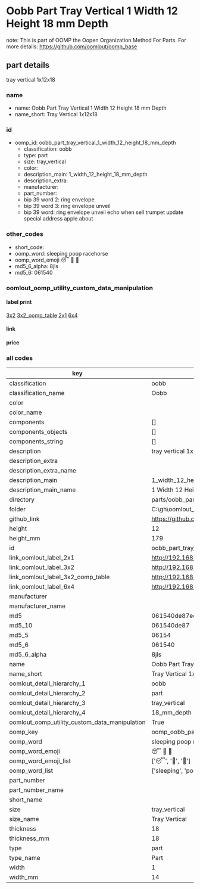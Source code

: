 # Oobb Part Tray Vertical 1 Width 12 Height 18 mm Depth  

note: This is part of OOMP the Oopen Organization Method For Parts. For more details: https://github.com/oomlout/oomp_base

##  part details
  



tray vertical 1x12x18



### name
* name: Oobb Part Tray Vertical 1 Width 12 Height 18 mm Depth
* name_short: Tray Vertical 1x12x18 
### id
* oomp_id: oobb_part_tray_vertical_1_width_12_height_18_mm_depth
  * classification: oobb
  * type: part
  * size: tray_vertical
  * color: 
  * description_main: 1_width_12_height_18_mm_depth
  * description_extra: 
  * manufacturer: 
  * part_number: 
  * bip 39 word 2: ring envelope
  * bip 39 word 3: ring envelope unveil
  * bip 39 word: ring envelope unveil echo when sell trumpet update special address apple about

### other_codes
* short_code: 
* oomp_word: sleeping poop racehorse
* oomp_word_emoji :sleeping: :poop: :racehorse:
* md5_6_alpha: 8jls
* md5_6: 061540






### oomlout_oomp_utility_custom_data_manipulation
#### label print
[3x2](http://192.168.1.245:1112/?label=oomp%208jls)
[3x2_oomp_table](http://192.168.1.108:1112/?label=oomp%208jls)
[2x1](http://192.168.1.242:1112/?label=oomp%208jls)
[6x4](http://192.168.1.55:1112/?label=oomp%208jls)    

#### link

                              

#### price







### all codes 
| key | value |  
| --- | --- |  
| classification | oobb |  
| classification_name | Oobb |  
| color |  |  
| color_name |  |  
| components | [] |  
| components_objects | [] |  
| components_string | [] |  
| description | tray vertical 1x12x18 |  
| description_extra |  |  
| description_extra_name |  |  
| description_main | 1_width_12_height_18_mm_depth |  
| description_main_name | 1 Width 12 Height 18 mm Depth |  
| directory | parts/oobb_part_tray_vertical_1_width_12_height_18_mm_depth |  
| folder | C:\gh\oomlout_oobb_version_4_generated_parts\parts\oobb_part_tray_vertical_1_width_12_height_18_mm_depth |  
| github_link | https://github.com/oomlout/oomlout_oomp_part_src/tree/main/parts/oobb_part_tray_vertical_1_width_12_height_18_mm_depth |  
| height | 12 |  
| height_mm | 179 |  
| id | oobb_part_tray_vertical_1_width_12_height_18_mm_depth |  
| link_oomlout_label_2x1 | http://192.168.1.242:1112/?label=oomp%208jls |  
| link_oomlout_label_3x2 | http://192.168.1.245:1112/?label=oomp%208jls |  
| link_oomlout_label_3x2_oomp_table | http://192.168.1.108:1112/?label=oomp%208jls |  
| link_oomlout_label_6x4 | http://192.168.1.55:1112/?label=oomp%208jls |  
| manufacturer |  |  
| manufacturer_name |  |  
| md5 | 061540de87ee9d330dfd145fdcd2f5d0 |  
| md5_10 | 061540de87 |  
| md5_5 | 06154 |  
| md5_6 | 061540 |  
| md5_6_alpha | 8jls |  
| name | Oobb Part Tray Vertical 1 Width 12 Height 18 mm Depth |  
| name_short | Tray Vertical 1x12x18  |  
| oomlout_detail_hierarchy_1 | oobb |  
| oomlout_detail_hierarchy_2 | part |  
| oomlout_detail_hierarchy_3 | tray_vertical |  
| oomlout_detail_hierarchy_4 | 18_mm_depth |  
| oomlout_oomp_utility_custom_data_manipulation | True |  
| oomp_key | oomp_oobb_part_tray_vertical_1_width_12_height_18_mm_depth |  
| oomp_word | sleeping poop racehorse |  
| oomp_word_emoji | :sleeping: :poop: :racehorse: |  
| oomp_word_emoji_list | [':sleeping:', ':poop:', ':racehorse:'] |  
| oomp_word_list | ['sleeping', 'poop', 'racehorse'] |  
| part_number |  |  
| part_number_name |  |  
| short_name |  |  
| size | tray_vertical |  
| size_name | Tray Vertical |  
| thickness | 18 |  
| thickness_mm | 18 |  
| type | part |  
| type_name | Part |  
| width | 1 |  
| width_mm | 14 |  
